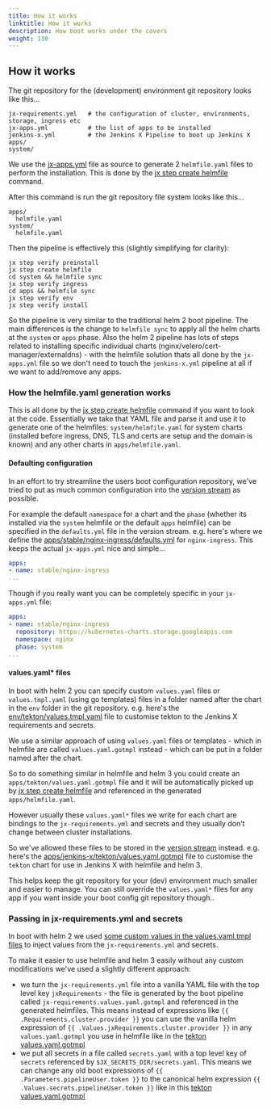 ```yaml
---
title: How it works
linktitle: How it works
description: How boot works under the covers
weight: 130
---
```



## How it works

The git repository for the (development) environment git repository looks like this...

```
jx-requirements.yml   # the configuration of cluster, environments, storage, ingress etc
jx-apps.yml           # the list of apps to be installed
jenkins-x.yml         # the Jenkins X Pipeline to boot up Jenkins X
apps/
system/
```
We use the [jx-apps.yml](https://github.com/jenkins-x-labs/boot-helmfile-poc/blob/master/jx-apps.yml) file as source to generate 2 `helmfile.yaml` files to perform the installation. This is done by the [jx step create helmfile](https://jenkins-x.io/commands/jx_step_create_helmfile/) command.

After this command is run the git repository file system looks like this...

```
apps/
  helmfile.yaml
system/
  helmfile.yaml
```

Then the pipeline is effectively this (slightly simplifying for clarity):

```
jx step verify preinstall
jx step create helmfile
cd system && helmfile sync
jx step verify ingress
cd apps && helmfile sync
jx step verify env
jx step verify install
```

So the pipeline is very similar to the traditional helm 2 boot pipeline. The main differences is the change to `helmfile sync` to apply all the helm charts at the `system` or `apps` phase. Also the helm 2 pipeline has lots of steps related to installing specific individual charts (nginx/velero/cert-manager/externaldns) - with the helmfile solution thats all done by the `jx-apps.yml` file so we don't need to touch the `jenkins-x.yml` pipeline at all if we want to add/remove any apps.

### How the helmfile.yaml generation works

This is all done by the [jx step create helmfile](https://jenkins-x.io/commands/jx_step_create_helmfile/) command if you want to look at the code. Essentially we take that YAML file and parse it and use it to generate one of the helmfiles: `system/helmfile.yaml` for system charts (installed before ingress, DNS, TLS and certs are setup and the domain is known) and any other charts in `apps/helmfile.yaml`.


#### Defaulting configuration

In an effort to try streamline the users boot configuration repository, we've tried to put as much common configuration into the [version stream](https://jenkins-x.io/about/concepts/version-stream/) as possible. 

For example the default `namespace` for a chart and the `phase` (whether its installed via the `system` helmfile or the default `apps` helmfile) can be specified in the `defaults.yml` file in the version stream. e.g. here's where we define the [apps/stable/nginx-ingress/defaults.yml](https://github.com/jenkins-x/jenkins-x-versions/blob/master/apps/stable/nginx-ingress/defaults.yml) for `nginx-ingress`. This keeps the actual `jx-apps.yml` nice and simple...

```yaml
apps:
- name: stable/nginx-ingress
...
```

Though if you really want you can be completely specific in your `jx-apps.yml` file:

```yaml
apps:
- name: stable/nginx-ingress
  repository: https://kubernetes-charts.storage.googleapis.com
  namespace: nginx
  phase: system
...
```

#### values.yaml* files

In boot with helm 2 you can specify custom `values.yaml` files or `values.tmpl.yaml` (using go templates) files in a folder named after the chart in the `env` folder in the git repository. e.g. here's the [env/tekton/values.tmpl.yaml](https://github.com/jenkins-x/jenkins-x-boot-config/blob/master/env/tekton/values.tmpl.yaml) file to customise tekton to the Jenkins X requirements and secrets.

We use a similar approach of using `values.yaml` files or templates - which in helmfile are called `values.yaml.gotmpl` instead - which can be put in a folder named after the chart.

So to do something similar in helmfile and helm 3 you could create an `apps/tekton/values.yaml.gotmpl` file and it will be automatically picked up by [jx step create helmfile](https://jenkins-x.io/commands/jx_step_create_helmfile/) and referenced in the generated `apps/helmfile.yaml`.

However usually these `values.yaml*` files we write for each chart are bindings to the `jx-requirements.yml` and secrets and they usually don't change between cluster installations. 

So we've allowed these files to be stored in the [version stream](https://jenkins-x.io/about/concepts/version-stream/) instead. e.g. here's the [apps/jenkins-x/tekton/values.yaml.gotmpl](https://github.com/jenkins-x/jenkins-x-versions/tree/master/apps/jenkins-x/tekton/values.yaml.gotmpl) file to customise the `tekton` chart for use in Jenkins X with helmfile and helm 3.

This helps keep the git repository for your (dev) environment much smaller and easier to manage. You can still override the `values.yaml*` files for any app if you want inside your boot config git repository though..
 
                                      
### Passing in jx-requirements.yml and secrets

In boot with helm 2 we used [some custom values in the values.yaml.tmpl files](https://jenkins-x.io/docs/getting-started/setup/boot/how-it-works/#values-tmpl-yaml-templates) to inject values from the `jx-requirements.yml` and secrets.

To make it easier to use helmfile and helm 3 easily without any custom modifications we've used a slightly different approach:

* we turn the `jx-requirements.yml` file into a vanilla YAML file with the top level key `jxRequirements` - the file is generated by the boot pipeline called `jx-requirements.values.yaml.gotmpl` and referenced in the generated helmfiles. This means instead of expressions like `{{ .Requirements.cluster.provider }}` you can use the vanilla helm expression of `{{ .Values.jxRequirements.cluster.provider }}` in any `values.yaml.gotmpl` you use in helmfile like in the [tekton values.yaml.gotmpl](https://github.com/jenkins-x/jenkins-x-versions/blob/master/apps/jenkins-x/tekton/values.yaml.gotmpl#L8)
* we put all secrets in a file called `secrets.yaml` with a top level key of `secrets` referenced by `$JX_SECRETS_DIR/secrets.yaml`. This means we can change any old boot expressions of `{{ .Parameters.pipelineUser.token }}` to the canonical helm expression `{{ .Values.secrets.pipelineUser.token }}` like in this [tekton values.yaml.gotmpl](https://github.com/jenkins-x/jenkins-x-versions/blob/master/apps/jenkins-x/tekton/values.yaml.gotmpl#L7)